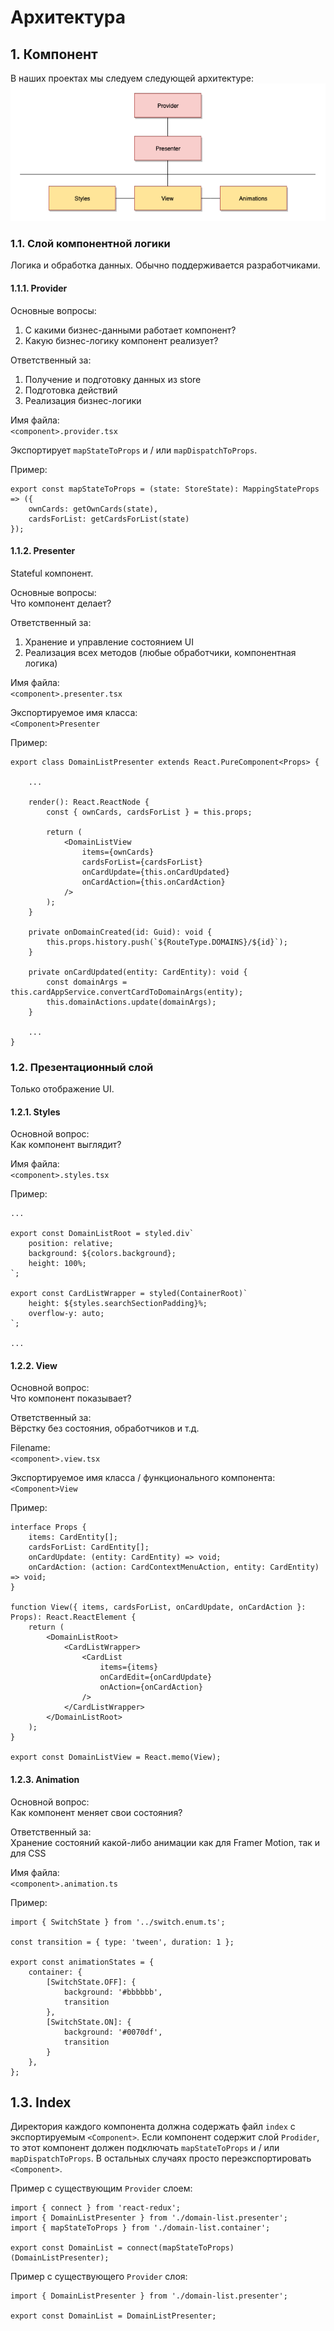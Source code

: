 # Архитектура

## 1. Компонент

В наших проектах мы следуем следующей архитектуре:
![Architecture](../assets/architecture.png)

### 1.1. Слой компонентной логики

Логика и обработка данных. Обычно поддерживается разработчиками.

#### 1.1.1. Provider

Основные вопросы:
1. С какими бизнес-данными работает компонент?
2. Какую бизнес-логику компонент реализует?

Ответственный за:
1. Получение и подготовку данных из store
2. Подготовка действий
3. Реализация бизнес-логики

Имя файла:\
`<component>.provider.tsx`

Экспортирует `mapStateToProps` и / или `mapDispatchToProps`.

Пример:
```
export const mapStateToProps = (state: StoreState): MappingStateProps => ({
    ownCards: getOwnCards(state),
    cardsForList: getCardsForList(state)
});
```

#### 1.1.2. Presenter

Stateful компонент.

Основные вопросы:\
Что компонент делает?

Ответственный за:
1. Хранение и управление состоянием UI
2. Реализация всех методов (любые обработчики, компонентная логика)

Имя файла:\
`<component>.presenter.tsx`

Экспортируемое имя класса:\
`<Component>Presenter`

Пример:
```
export class DomainListPresenter extends React.PureComponent<Props> {
    
    ...

    render(): React.ReactNode {
        const { ownCards, cardsForList } = this.props;
    
        return (
            <DomainListView
                items={ownCards}
                cardsForList={cardsForList}
                onCardUpdate={this.onCardUpdated}
                onCardAction={this.onCardAction}
            />
        );
    }

    private onDomainCreated(id: Guid): void {
        this.props.history.push(`${RouteType.DOMAINS}/${id}`);
    }

    private onCardUpdated(entity: CardEntity): void {
        const domainArgs = this.cardAppService.convertCardToDomainArgs(entity);
        this.domainActions.update(domainArgs);
    }

    ...
}
```

### 1.2. Презентационный слой

Только отображение UI.

#### 1.2.1. Styles

Основной вопрос:\
Как компонент выглядит?

Имя файла:\
`<component>.styles.tsx`

Пример:
```
...

export const DomainListRoot = styled.div`
    position: relative;
    background: ${colors.background};
    height: 100%;
`;

export const CardListWrapper = styled(ContainerRoot)`
    height: ${styles.searchSectionPadding}%;
    overflow-y: auto;
`;

...
```

#### 1.2.2. View 

Основной вопрос:\
Что компонент показывает?

Ответственный за:\
Вёрстку без состояния, обработчиков и т.д.
 
Filename:\
`<component>.view.tsx`

Экспортируемое имя класса / функционального компонента:\
`<Component>View`

Пример:
```
interface Props {
    items: CardEntity[];
    cardsForList: CardEntity[];
    onCardUpdate: (entity: CardEntity) => void;
    onCardAction: (action: CardContextMenuAction, entity: CardEntity) => void;
}

function View({ items, cardsForList, onCardUpdate, onCardAction }: Props): React.ReactElement {
    return (
        <DomainListRoot>
            <CardListWrapper>
                <CardList
                    items={items}
                    onCardEdit={onCardUpdate}
                    onAction={onCardAction}
                />
            </CardListWrapper>
        </DomainListRoot>
    );
}

export const DomainListView = React.memo(View);
```

#### 1.2.3. Animation

Основной вопрос:\
Как компонент меняет свои состояния?

Ответственный за:\
Хранение состояний какой-либо анимации как для Framer Motion, так и для CSS

Имя файла:\
`<component>.animation.ts`

Пример:
```
import { SwitchState } from '../switch.enum.ts';

const transition = { type: 'tween', duration: 1 };

export const animationStates = {
    container: {
        [SwitchState.OFF]: {
            background: '#bbbbbb',
            transition
        },
        [SwitchState.ON]: {
            background: '#0070df',
            transition
        }
    },
};
```

## 1.3. Index
 
Директория каждого компонента должна содержать файл `index` с экспортируемым 
`<Component>`. Если компонент содержит слой `Prodider`, то этот компонент
должен подключать `mapStateToProps` и / или `mapDispatchToProps`. В остальных 
случаях просто переэкспортировать `<Component>`.

Пример с существующим `Provider` слоем:
```
import { connect } from 'react-redux';
import { DomainListPresenter } from './domain-list.presenter';
import { mapStateToProps } from './domain-list.container';

export const DomainList = connect(mapStateToProps)(DomainListPresenter);
```

Пример с существующего `Provider` слоя:
```
import { DomainListPresenter } from './domain-list.presenter';

export const DomainList = DomainListPresenter;
```
